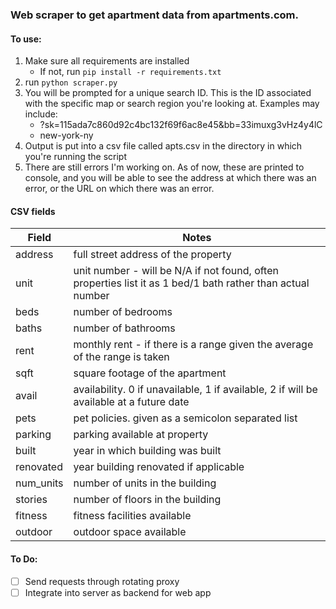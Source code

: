 ### Web scraper to get apartment data from apartments.com.

#### To use:
1. Make sure all requirements are installed
	* If not, run `pip install -r requirements.txt`
2. run `python scraper.py`
3. You will be prompted for a unique search ID. This is the ID associated with the specific map or search region you're looking at. Examples may include:
	* ?sk=115ada7c860d92c4bc132f69f6ac8e45&bb=33imuxg3vHz4y4lC
	* new-york-ny
4. Output is put into a csv file called apts.csv in the directory in which you're running the script
5. There are still errors I'm working on. As of now, these are printed to console, and you will be able to see the address at which there was an error, or the URL on which there was an error.

#### CSV fields
Field   	| Notes 
----------- | ----- 
address 	| full street address of the property  
unit    	| unit number - will be N/A if not found, often properties list it as 1 bed/1 bath rather than actual number     
beds		| number of bedrooms
baths		| number of bathrooms
rent		| monthly rent - if there is a range given the average of the range is taken
sqft		| square footage of the apartment
avail		| availability. 0 if unavailable, 1 if available, 2 if will be available at a future date
pets		| pet policies. given as a semicolon separated list
parking		| parking available at property
built		| year in which building was built
renovated	| year building renovated if applicable
num_units	| number of units in the building
stories		| number of floors in the building
fitness		| fitness facilities available
outdoor		| outdoor space available

#### To Do:
- [ ] Send requests through rotating proxy
- [ ] Integrate into server as backend for web app
